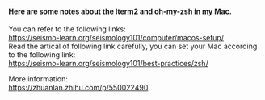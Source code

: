 #### Here are some notes about the Iterm2 and oh-my-zsh in my Mac.  

You can refer to the following links:  
https://seismo-learn.org/seismology101/computer/macos-setup/  
Read the artical of following link carefully, you can set your Mac according to the following link:  
https://seismo-learn.org/seismology101/best-practices/zsh/  

More information:  
https://zhuanlan.zhihu.com/p/550022490
